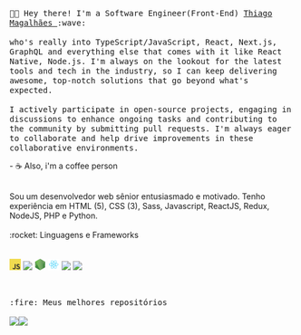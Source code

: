 <p>
  <samp>
     👋🏻 Hey there! I'm a Software Engineer(Front-End) <a href="https://www.linkedin.com/in/thiagomagalhaesme/"> Thiago Magalhães </a> :wave:
    <br />
    <br /> who's really into TypeScript/JavaScript, React, Next.js, GraphQL and everything else that comes with it like React Native, Node.js.         I'm always on the lookout for the latest tools and tech in the industry, so I can keep delivering awesome, top-notch solutions that go           beyond what's expected.
    <br />
     <br />
    I actively participate in open-source projects, engaging in discussions to enhance ongoing tasks and contributing to the community by     submitting pull requests. I'm always eager to collaborate and help drive improvements in these collaborative environments.
     <br />
    <p>
      - ☕ Also, i'm a coffee person  
    </p> 
    <br /> Sou um desenvolvedor web sênior entusiasmado e motivado. Tenho experiência em HTML (5), CSS (3), Sass, Javascript, ReactJS, Redux, NodeJS, PHP e Python.
    <br /><br />
    :rocket: Linguagens e Frameworks
    <br /><br />
    <br /><code><img height="20" src="https://raw.githubusercontent.com/github/explore/80688e429a7d4ef2fca1e82350fe8e3517d3494d/topics/javascript/javascript.png"></code>
    <code><img height="20" src="https://user-images.githubusercontent.com/51726945/87152548-4d851a00-c28c-11ea-9f39-5a799361f051.png"></code>
    <code><img height="20" src="https://raw.githubusercontent.com/github/explore/80688e429a7d4ef2fca1e82350fe8e3517d3494d/topics/nodejs/nodejs.png"></code>
    <code><img height="20" src="https://raw.githubusercontent.com/github/explore/80688e429a7d4ef2fca1e82350fe8e3517d3494d/topics/react/react.png"></code>               <code><img height="20" src="https://user-images.githubusercontent.com/51726945/87152893-e7e55d80-c28c-11ea-8f0e-401da92bcdad.png"></code>
    <code><img height="20" src="https://user-images.githubusercontent.com/51726945/87152732-9ccb4a80-c28c-11ea-8868-09cacaa16dc6.png"></code>
  </samp>
</p>
<br />
<p>
  <samp>
    :fire: Meus melhores repositórios
    <br />
    <br />
    <a href="https://github.com/pablomagalhaes/ecoleta">
      <img align="left" src="https://github-readme-stats.anuraghazra1.vercel.app/api/pin/?username=pablomagalhaes&repo=ecoleta" />
    </a>
    <a href="https://github.com/pablomagalhaes/be-the-hero">
      <img align="left" src="https://github-readme-stats.anuraghazra1.vercel.app/api/pin/?username=pablomagalhaes&repo=be-the-hero" />
    </a>
  </samp>
</p>
